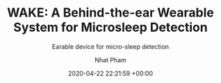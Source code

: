 ---
layout: post
title:  "WAKE: A Behind-the-ear Wearable System for Microsleep Detection"
date:   2020-04-22 22:21:59 +00:00
image: /images/logo.png
categories: research
author: "Nhat Pham"
subtitle: "Oral"
venue: "MobiSys"
subtitle: "Earable device for micro-sleep detection"
authors: "Nhat Pham, <strong>Tuan Dinh</strong>, Tam Vu"
---